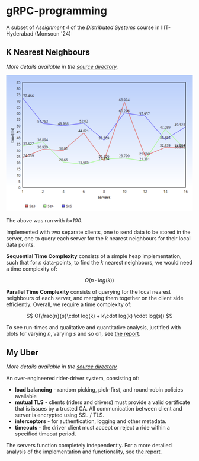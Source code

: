 # gRPC-programming
A subset of *Assignment 4* of the *Distributed Systems* course in IIIT-Hyderabad (Monsoon '24)

## K Nearest Neighbours 

*More details available in the [source directory](./src/K%20Nearest%20Neighbours/).* 

![vary n](./docs/diags/knn%20vary%20n.png)

The above was run with *k=100*. 

Implemented with two separate clients, one to send data to be stored in the server, one to query each server for the $k$ nearest neighbours for their local data points. 

**Sequential Time Complexity** consists of a simple heap implementation, such that for *n* data-points, to find the *k* nearest neighbours, we would need a time complexity of:

$$
O(n \cdot log(k))
$$

**Parallel Time Complexity** consists of querying for the local nearest neighbours of each server, and merging them together on the client side efficiently. Overall, we require a time complexity of:

$$
O(\frac{n}{s}\cdot log(k) + k\cdot log(k) \cdot log(s))
$$

To see run-times and qualitative and quantitative analysis, justified with plots for varying *n*, varying *s* and so on, see [the report](./src/K%20Nearest%20Neighbours/report.pdf). 

## My Uber 

*More details available in the [source directory](./src/MyUber/).*

An over-engineered rider-driver system, consisting of:
- **load balancing** - random picking, pick-first, and round-robin policies available 
- **mutual TLS** - clients (riders and drivers) must provide a valid certificate that is issues by a trusted CA. All communication between client and server is encrypted using SSL / TLS. 
- **interceptors** - for authentication, logging and other metadata. 
- **timeouts** - the driver client must accept or reject a ride within a specified timeout period. 

The servers function completely independently. For a more detailed analysis of the implementation and functionality, see [the report](./src/MyUber/report.pdf). 
